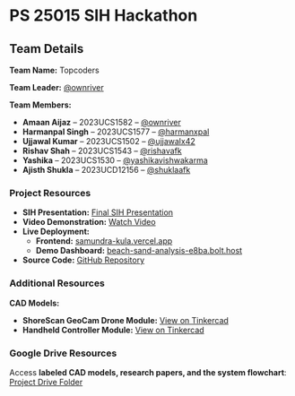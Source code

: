 # PS 25015 SIH Hackathon

## Team Details

**Team Name:** Topcoders  

**Team Leader:** [@ownriver](https://github.com/ownriver)  

**Team Members:**

- **Amaan Aijaz** – 2023UCS1582 – [@ownriver](https://github.com/ownriver)  
- **Harmanpal Singh** – 2023UCS1577 – [@harmanxpal](https://github.com/harmanxpal)  
- **Ujjawal Kumar** – 2023UCS1502 – [@ujjawalx42](https://github.com/ujjawalx42)  
- **Rishav Shah** – 2023UCS1543 – [@rishavafk](https://github.com/rishavafk)  
- **Yashika** – 2023UCS1530 – [@yashikavishwakarma](https://github.com/yashikavishwakarma)  
- **Ajisth Shukla** – 2023UCD12156 – [@shuklaafk](https://github.com/shuklaafk)  

### Project Resources

- **SIH Presentation:** [Final SIH Presentation](https://www.canva.com/design/DAGywzE8Sz8/_o8TOKq4O2XZwdzarCCVAw/edit?utm_content=DAGywzE8Sz8&utm_campaign=designshare&utm_medium=link2&utm_source=sharebutton)  
- **Video Demonstration:** [Watch Video](https://youtu.be/n5xNAdsPdv8)  
- **Live Deployment:**  
  - **Frontend:** [samundra-kula.vercel.app](https://samundra-kula.vercel.app/)  
  - **Demo Dashboard:** [beach-sand-analysis-e8ba.bolt.host](https://beach-sand-analysis-e8ba.bolt.host/)  
- **Source Code:** [GitHub Repository](https://github.com/ownriver/SIH_2025_PS25037_Topcoders_NSUT)
 
### Additional Resources  

**CAD Models:**  
- **ShoreScan GeoCam Drone Module:** [View on Tinkercad](https://www.tinkercad.com/things/84hizXILJbO-shorescan-geocam-drone-module?sharecode=Tq12qgfbuLvRilAKAOE4jgVqaakFheexa76WJWMH-24)  
- **Handheld Controller Module:** [View on Tinkercad](https://www.tinkercad.com/things/6KD16eLthtn-handheld-module?sharecode=TKlevXFPKt2gxHEIBRrMr_XSY4cIYDf4uJMF9Kl9bfs)  

### Google Drive Resources  
Access **labeled CAD models, research papers, and the system flowchart**: [Project Drive Folder](https://drive.google.com/drive/u/0/folders/1rFSlFELAkaSaR40eVeez0Aw6KOtgk0S5)
